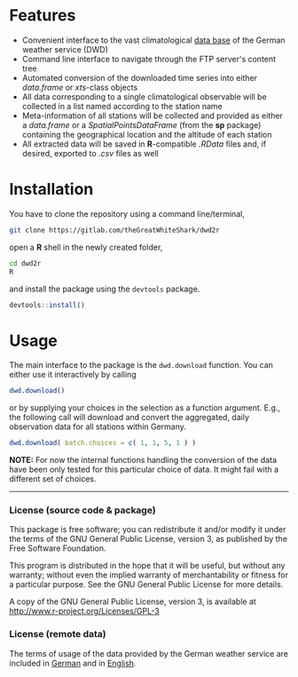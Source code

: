 # Features

- Convenient interface to the vast climatological [data
  base](ftp://ftp-cdc.dwd.de/pub/CDC/) of the German weather service
  (DWD)
- Command line interface to navigate through the FTP server's content
  tree
- Automated conversion of the downloaded time series into either
  _data.frame_ or _xts_-class objects
- All data corresponding to a single climatological observable
  will be collected in a list named according to the station name
- Meta-information of all stations will be collected and provided as
  either a _data.frame_ or a _SpatialPointsDataFrame_ (from the **sp**
  package) containing the geographical location and the altitude of each
  station
- All extracted data will be saved in **R**-compatible _.RData_ files
  and, if desired, exported to _.csv_ files as well
  
# Installation

You have to clone the repository using a command line/terminal,

``` bash
git clone https://gitlab.com/theGreatWhiteShark/dwd2r
```

open a **R** shell in the newly created folder,

``` bash
cd dwd2r
R
```

and install the package using the `devtools` package.

``` R
devtools::install()
```

# Usage

The main interface to the package is the `dwd.download` function. You
can either use it interactively by calling 

``` R
dwd.download()
```

or by supplying your choices in the selection as a function
argument. E.g., the following call will download and convert the
aggregated, daily observation data for all stations within Germany.

``` R
dwd.download( batch.choices = c( 1, 1, 5, 1 ) )
```

**NOTE:** For now the internal functions handling the conversion of
the data have been only tested for this particular choice of data. It
might fail with a different set of choices.

---

### License (source code & package)

This package is free software; you can redistribute it and/or modify it
under the terms of the GNU General Public License, version 3, as
published by the Free Software Foundation.

This program is distributed in the hope that it will be useful, but
without any warranty; without even the implied warranty of
merchantability or fitness for a particular purpose.  See the GNU
General Public License for more details.

A copy of the GNU General Public License, version 3, is available at
<http://www.r-project.org/Licenses/GPL-3>

### License (remote data)

The terms of usage of the data provided by the German weather service
are included in [German](res/Nutzungsbedingungen_German.txt) and in
[English](res/Terms_of_use.txt).
